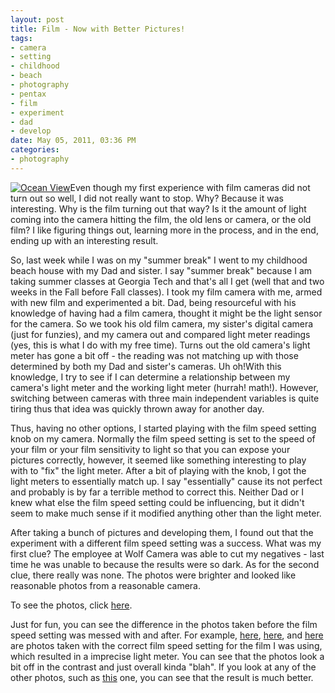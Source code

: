 ```yaml
--- 
layout: post
title: Film - Now with Better Pictures!
tags: 
- camera
- setting
- childhood
- beach
- photography
- pentax
- film
- experiment
- dad
- develop
date: May 05, 2011, 03:36 PM
categories: 
- photography
---
```

[![](http://www.tanner-smith.com/wp-content/uploads/2011/05/2011_05_15_12_24_06.jpg "Ocean View")](http://www.tanner-smith.com/wp-content/uploads/2011/05/2011_05_15_12_24_06.jpg)Even though my first experience with film cameras did not turn out so well, I did not really want to stop. Why? Because it was interesting. Why is the film turning out that way? Is it the amount of light coming into the camera hitting the film, the old lens or camera, or the old film? I like figuring things out, learning more in the process, and in the end, ending up with an interesting result.

So, last week while I was on my "summer break" I went to my childhood beach house with my Dad and sister. I say "summer break" because I am taking summer classes at Georgia Tech and that's all I get (well that and two weeks in the Fall before Fall classes). I took my film camera with me, armed with new film and experimented a bit. Dad, being resourceful with his knowledge of having had a film camera, thought it might be the light sensor for the camera. So we took his old film camera, my sister's digital camera (just for funzies), and my camera out and compared light meter readings (yes, this is what I do with my free time). Turns out the old camera's light meter has gone a bit off - the reading was not matching up with those determined by both my Dad and sister's cameras. Uh oh!<!--more-->With this knowledge, I try to see if I can determine a relationship between my camera's light meter and the working light meter (hurrah! math!). However, switching between cameras with three main independent variables is quite tiring thus that idea was quickly thrown away for another day.

Thus, having no other options, I started playing with the film speed setting knob on my camera. Normally the film speed setting is set to the speed of your film or your film sensitivity to light so that you can expose your pictures correctly, however, it seemed like something interesting to play with to "fix" the light meter. After a bit of playing with the knob, I got the light meters to essentially match up. I say "essentially" cause its not perfect and probably is by far a terrible method to correct this. Neither Dad or I knew what else the film speed setting could be influencing, but it didn't seem to make much sense if it modified anything other than the light meter.

After taking a bunch of pictures and developing them, I found out that the experiment with a different film speed setting was a success. What was my first clue? The employee at Wolf Camera was able to cut my negatives - last time he was unable to because the results were so dark. As for the second clue, there really was none. The photos were brighter and looked like reasonable photos from a reasonable camera.

To see the photos, click [here](http://www.flickr.com/photos/tannerld/sets/72157626726355150/).

Just for fun, you can see the difference in the photos taken before the film speed setting was messed with and after. For example, [here](http://www.flickr.com/photos/tannerld/5722472689/in/set-72157626726355150/), [here](http://www.flickr.com/photos/tannerld/5723027780/in/set-72157626726355150/), and [here](http://www.flickr.com/photos/tannerld/5723028050/in/set-72157626726355150/) are photos taken with the correct film speed setting for the film I was using, which resulted in a imprecise light meter. You can see that the photos look a bit off in the contrast and just overall kinda "blah". If you look at any of the other photos, such as [this](http://www.flickr.com/photos/tannerld/5722471321/in/set-72157626726355150) one, you can see that the result is much better.

